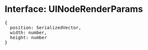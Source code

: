 # Interface: UINodeRenderParams

<pre>
{
  position: <Ref to="./serialized-vector">SerializedVector</Ref>,
  width: number,
  height: number
}
</pre>

<script setup>
import Ref from '../../../../../components/api/Ref.vue';
</script>
